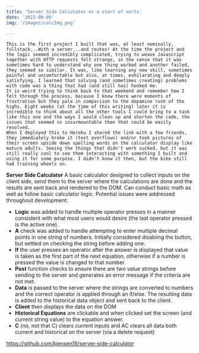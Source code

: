 ```yaml
---
title: 'Server Side Calculator or a start of sorts'
date: '2022-09-05'
img: '/images/calcImg.png'

---
```

    This is the first project I built that was, at least nominally, fullstack...With a server...and routes! At the time the project and the logic seemed incredibly complicated, trying to weave Javascript together with HTTP requests felt strange, in the sense that it was sometimes hard to understand why one thing worked and another failed, they seemed so similar. It was, like learning any new skill, sometimes painful and uncomfortable but also, at times, exhilarating and deeply satisfying. I learned that solving (and sometimes creating) problems with code was a thing that had (and still has) hooked me. 
    It is weird trying to think back to that weekend and remember how I felt through the process, because I know there were moments of frustration but they pale in comparison to the dopamine rush of the highs. Eight weeks (at the time of this writing) later it is incredible to think about all the other tools I could bring to a task like this one and the ways I would clean up and shorten the code, the issues that seemed so insurmountable then that could be easily resolved.
    When I deployed this to Heroku I shared the link with a few friends, they immediately broke it (text overflows) and/or took pictures of their screen upside down spelling words on the calculator display like mature adults. Seeing the things that didn't work sucked, but it was still really cool to see them interacting with something I built and using it for some purpose. I didn't know it then, but the bike still had training wheels on.

**Server Side Calculator** A basic calculator designed to collect inputs on the client side, send them to the server where the calculations are done and the results are sent back and rendered to the DOM. Can conduct basic math as well as follow basic calculator logic. Potential issues were addressed throughout development: 
- **Logic** was added to handle multiple operator presses in a manner consistent with what most users would desire (the last operator pressed is the active one). 
- **A** check was added to handle attempting to enter multiple decimal points in one string of numbers. Initially considered disabling the button, but settled on checking the string before adding one. 
- **If** the user presses an operator after the answer is displayed that value is taken as the first part of the next equation, otherwise if a number is pressed the value is changed to that number. 
- **Post** function checks to ensure there are two value strings before sending to the server and generates an error message if the criteria are not met. 
- **Data** is passed to the server where the strings are converted to numbers and the correct operator is applied through an if/else. The resulting data is added to the historical data object and sent back to the client. 
- **Client** then displays the data on the DOM
- **Historical Equations** are clickable and when clicked set the screen (and current string value) to the equation answer. 
- **C** (no, not that C) clears current inputs and AC clears all data both current and historical on the server (via a delete request)


https://github.com/kjensen19/server-side-calculator